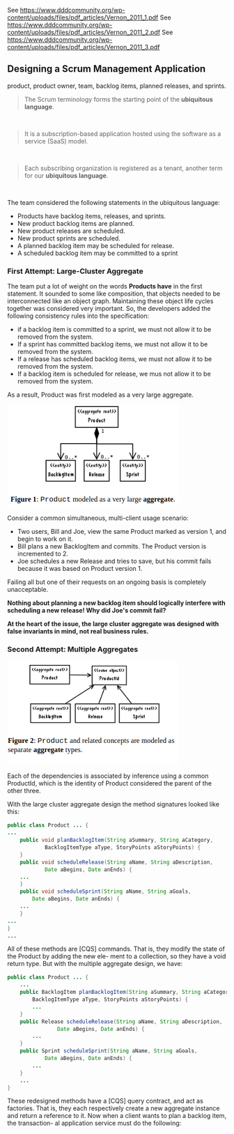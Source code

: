 See https://www.dddcommunity.org/wp-content/uploads/files/pdf_articles/Vernon_2011_1.pdf
See https://www.dddcommunity.org/wp-content/uploads/files/pdf_articles/Vernon_2011_2.pdf
See https://www.dddcommunity.org/wp-content/uploads/files/pdf_articles/Vernon_2011_3.pdf


## Designing a Scrum Management Application

product, product owner, team, backlog items, planned releases, and sprints.

> The Scrum terminology forms the starting point of the **ubiquitous language**.

<br/>

> It is a subscription-based application hosted using the software as a service (SaaS) model. 

<br/>

> Each subscribing organization is registered as a tenant, another term for our **ubiquitous language**.

<br/>

The team considered the following statements in the ubiquitous language:

- Products have backlog items, releases, and sprints.
- New product backlog items are planned.
- New product releases are scheduled.
- New product sprints are scheduled.
- A planned backlog item may be scheduled for release.
- A scheduled backlog item may be committed to a sprint

### First Attempt: Large-Cluster Aggregate 

The team put a lot of weight on the words **Products have** in the first statement. It sounded to some like composition, that objects needed to be interconnected like an object graph. Maintaining these object life cycles together was considered very important. So, the developers added the following consistency rules into the specification:

- if a backlog item is committed to a sprint, we must not allow it to be removed from the system.
- If a sprint has committed backlog items, we must not allow it to be removed from the system.
- If a release has scheduled backlog items, we must not allow it to be removed from the system.
- If a backlog item is scheduled for release, we mus not allow it to be removed from the system.

As a result, Product was first modeled as a very large aggregate.

![](image_01.png)

Consider a common simultaneous, multi-client usage scenario:

- Two users, Bill and Joe, view the same Product marked as version 1, and begin to work on it.
- Bill plans a new BacklogItem and commits. The Product version is incremented to 2.
- Joe schedules a new Release and tries to save, but his commit fails because it was based on Product version 1.

Failing all but one of their requests on an ongoing basis is completely unacceptable.

**Nothing about planning a new backlog item should logically interfere with scheduling a new release! Why did Joe's commit fail?** 

**At the heart of the issue, the large cluster aggregate was designed with false invariants in mind, not real business rules.**

### Second Attempt: Multiple Aggregates

![](image_02.png)

Each of the dependencies is associated by inference using a common ProductId, which is the identity of Product considered the parent of the other three.

With the large cluster aggregate design the method signatures looked like this:

```java
public class Product ... {
...
    public void planBacklogItem(String aSummary, String aCategory,
            BacklogItemType aType, StoryPoints aStoryPoints) {
    }
    public void scheduleRelease(String aName, String aDescription,
            Date aBegins, Date anEnds) {
    ...
    }
    public void scheduleSprint(String aName, String aGoals,
        Date aBegins, Date anEnds) {
    ...
    }
...
}    
...
```

All of these methods are [CQS] commands. That is, they
modify the state of the Product by adding the new ele-
ment to a collection, so they have a void return type. But
with the multiple aggregate design, we have:

```java
public class Product ... {
    ...
    public BacklogItem planBacklogItem(String aSummary, String aCategory,
        BacklogItemType aType, StoryPoints aStoryPoints) {
        ...
    }
    public Release scheduleRelease(String aName, String aDescription,
                Date aBegins, Date anEnds) {
        ...
    }
    public Sprint scheduleSprint(String aName, String aGoals,
            Date aBegins, Date anEnds) {
        ...
    }
    ...
}

```

These redesigned methods have a [CQS] query contract,
and act as factories. That is, they each respectively create a
new aggregate instance and return a reference to it. Now
when a client wants to plan a backlog item, the transaction-
al application service must do the following:

```java

```